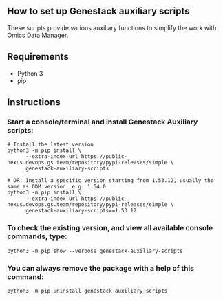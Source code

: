 ## How to set up Genestack auxiliary scripts

These scripts provide various auxiliary functions to simplify the work with Omics Data Manager.

## Requirements

-   Python 3
-   pip

## Instructions

### Start a console/terminal and install Genestack Auxiliary scripts:

```shell
# Install the latest version
python3 -m pip install \
      --extra-index-url https://public-nexus.devops.gs.team/repository/pypi-releases/simple \
      genestack-auxiliary-scripts

# OR: Install a specific version starting from 1.53.12, usually the same as ODM version, e.g. 1.54.0
python3 -m pip install \
      --extra-index-url https://public-nexus.devops.gs.team/repository/pypi-releases/simple \
      genestack-auxiliary-scripts==1.53.12
```

### To check the existing version, and view all available console commands, type:

```shell
python3 -m pip show --verbose genestack-auxiliary-scripts
```

### You can always remove the package with a help of this command:

```shell
python3 -m pip uninstall genestack-auxiliary-scripts
```
